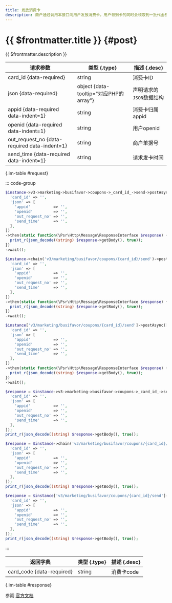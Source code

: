 ```yaml
---
title: 发放消费卡
description: 商户通过调用本接口向用户发放消费卡，用户领到卡的同时会领取到一批代金券，消费卡会自动放入卡包中。
---
```


# {{ $frontmatter.title }} {#post}

{{ $frontmatter.description }}

| 请求参数 | 类型 {.type} | 描述 {.desc}
| --- | --- | ---
| card_id {data-required} | string | 消费卡ID
| json {data-required} | object {data-tooltip="对应PHP的array"} | 声明请求的`JSON`数据结构
| appid {data-required data-indent=1} | string | 消费卡归属appid
| openid {data-required data-indent=1} | string | 用户openid
| out_request_no {data-required data-indent=1} | string | 商户单据号
| send_time {data-required data-indent=1} | string | 请求发卡时间

{.im-table #request}

::: code-group

```php [异步纯链式]
$instance->v3->marketing->busifavor->coupons->_card_id_->send->postAsync([
  'card_id' => '',
  'json' => [
    'appid'          => '',
    'openid'         => '',
    'out_request_no' => '',
    'send_time'      => '',
  ],
])
->then(static function(\Psr\Http\Message\ResponseInterface $response) {
  print_r(json_decode((string) $response->getBody(), true));
})
->wait();
```

```php [异步声明式]
$instance->chain('v3/marketing/busifavor/coupons/{card_id}/send')->postAsync([
  'card_id' => '',
  'json' => [
    'appid'          => '',
    'openid'         => '',
    'out_request_no' => '',
    'send_time'      => '',
  ],
])
->then(static function(\Psr\Http\Message\ResponseInterface $response) {
  print_r(json_decode((string) $response->getBody(), true));
})
->wait();
```

```php [异步属性式]
$instance['v3/marketing/busifavor/coupons/{card_id}/send']->postAsync([
  'card_id' => '',
  'json' => [
    'appid'          => '',
    'openid'         => '',
    'out_request_no' => '',
    'send_time'      => '',
  ],
])
->then(static function(\Psr\Http\Message\ResponseInterface $response) {
  print_r(json_decode((string) $response->getBody(), true));
})
->wait();
```

```php [同步纯链式]
$response = $instance->v3->marketing->busifavor->coupons->_card_id_->send->post([
  'card_id' => '',
  'json' => [
    'appid'          => '',
    'openid'         => '',
    'out_request_no' => '',
    'send_time'      => '',
  ],
]);
print_r(json_decode((string) $response->getBody(), true));
```

```php [同步声明式]
$response = $instance->chain('v3/marketing/busifavor/coupons/{card_id}/send')->post([
  'card_id' => '',
  'json' => [
    'appid'          => '',
    'openid'         => '',
    'out_request_no' => '',
    'send_time'      => '',
  ],
]);
print_r(json_decode((string) $response->getBody(), true));
```

```php [同步属性式]
$response = $instance['v3/marketing/busifavor/coupons/{card_id}/send']->post([
  'card_id' => '',
  'json' => [
    'appid'          => '',
    'openid'         => '',
    'out_request_no' => '',
    'send_time'      => '',
  ],
]);
print_r(json_decode((string) $response->getBody(), true));
```

:::

| 返回字典 | 类型 {.type} | 描述 {.desc}
| --- | --- | ---
| card_code {data-required} | string | 消费卡code

{.im-table #response}

参阅 [官方文档](https://pay.weixin.qq.com/wiki/doc/apiv3/wxpay/marketing/coupons/chapter3_1.shtml)

